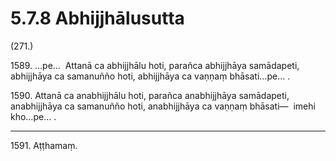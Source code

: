 # 5.7.8 Abhijjhālusutta

(271.)

1589\. …pe…  Attanā ca abhijjhālu hoti, parañca abhijjhāya samādapeti, abhijjhāya ca samanuñño hoti, abhijjhāya ca vaṇṇaṃ bhāsati…pe… .

1590\. Attanā ca anabhijjhālu hoti, parañca anabhijjhāya samādapeti, anabhijjhāya ca samanuñño hoti, anabhijjhāya ca vaṇṇaṃ bhāsati—  imehi kho…pe… .

---

1591\. Aṭṭhamaṃ.

